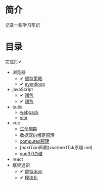 # 简介
记录一些学习笔记

# 目录

完成打✔
- 浏览器
  - ✔ [缓存策略](浏览器/缓存策略.md)
  - ✔ [eventloop](浏览器/eventloop.md)
- javaScript
  - ✔ [闭包](javaScript/闭包.md)
  - ✔ [闭包](javaScript/闭包.md)
- build
  - [webpack](build/webpack.md)
  - [vite](build/vite.md)
- vue
  - [生命周期](vue/生命周期.md)
  - [数据双向绑定原理](vue/数据双向绑定原理.md)
  - [computed原理](vue/computed原理.md)
  - [$nextTck原理](vue/$nextTck原理.md)
  - [vue3.0总结](vue/vue3.0总结.md)
- react
- 框架通识
  - ✔ [虚拟dom](框架通识/virtualDOM.md)
  - ✔ [模块化](框架通识/模块化.md)